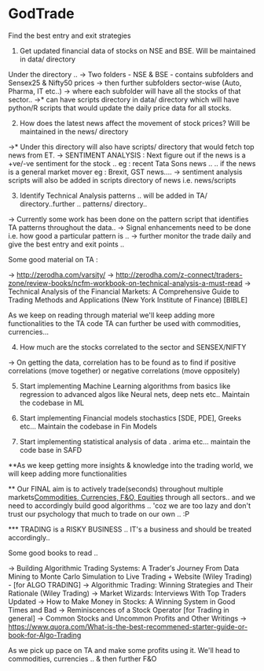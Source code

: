 # GodTrade
Find the best entry and exit strategies

1. Get updated financial data of stocks on NSE and BSE. Will be maintained in data/ directory

Under the directory .. 
-> Two folders - NSE & BSE - contains subfolders and Sensex25 & Nifty50 prices
-> then further subfolders sector-wise (Auto, Pharma, IT etc..)
-> where each subfolder will have all the stocks of that sector..
->* can have scripts directory in data/ directory which will have python/R scripts that would update the daily price data for all stocks.


2. How does the latest news affect the movement of stock prices? Will be maintained in the news/ directory

->* Under this directory will also have scripts/ directory that would fetch top news from ET.
-> SENTIMENT ANALYSIS : Next figure out if the news is a +ve/-ve sentiment for the stock .. eg : recent Tata Sons news .. 
 .. if the news is a general market mover eg : Brexit, GST news....
-> sentiment analysis scripts will also be added in scripts directory of news i.e. news/scripts


3. Identify Technical Analysis patterns .. will be added in TA/ directory..further .. patterns/ directory..

-> Currently some work has been done on the pattern script that identifies TA patterns throughout the data.. 
-> Signal enhancements need to be done i.e. how good a particular pattern is .. 
-> further monitor the trade daily and give the best entry and exit points .. 

Some good material on TA : 

-> http://zerodha.com/varsity/
-> http://zerodha.com/z-connect/traders-zone/review-books/ncfm-workbook-on-technical-analysis-a-must-read
-> Technical Analysis of the Financial Markets: A Comprehensive Guide to Trading Methods and Applications (New York Institute of Finance) [BIBLE]

As we keep on reading through material we'll keep adding more functionalities to the TA code
TA can further be used with commodities, currencies...

4. How much are the stocks correlated to the sector and SENSEX/NIFTY

-> On getting the data, correlation has to be found as to find if positive correlations (move together) or negative correlations (move oppositely)


5. Start implementing Machine Learning algorithms from basics like regression to advanced algos like Neural nets, deep nets etc..
Maintain the codebase in ML

6. Start implementing Financial models stochastics [SDE, PDE], Greeks etc... Maintain the codebase in Fin Models 

7. Start implementing statistical analysis of data . arima etc... maintain the code base in SAFD

**As we keep getting more insights & knowledge into the trading world, we will keep adding more functionalities

** Our FINAL aim is to actively trade(seconds) throughout multiple markets[Commodities, Currencies, F&O, Equities](globally) through all sectors.. and we need to accordingly build good algorithms .. 'coz we are too lazy and don't trust our psychology that much to trade on our own .. :P

*** TRADING is a RISKY BUSINESS .. IT's a business and should be treated accordingly..


Some good books to read .. 

-> Building Algorithmic Trading Systems: A Trader′s Journey From Data Mining to Monte Carlo Simulation to Live Trading + Website (Wiley Trading) - [for ALGO TRADING]
-> Algorithmic Trading: Winning Strategies and Their Rationale (Wiley Trading)
-> Market Wizards: Interviews With Top Traders Updated
-> How to Make Money in Stocks: A Winning System in Good Times and Bad
-> Reminiscences of a Stock Operator [for Trading in general]
-> Common Stocks and Uncommon Profits and Other Writings
-> https://www.quora.com/What-is-the-best-recommened-starter-guide-or-book-for-Algo-Trading

As we pick up pace on TA and make some profits using it. We'll head to commodities, currencies .. & then further F&O
 
 


